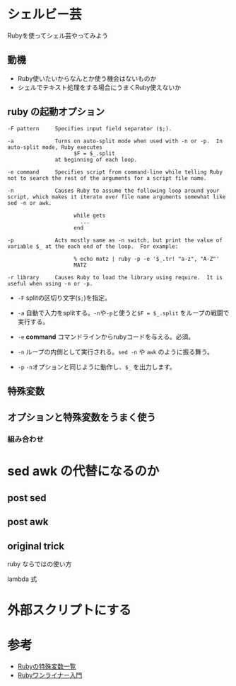 # シェルビー芸

Rubyを使ってシェル芸やってみよう

## 動機

- Ruby使いたいからなんとか使う機会はないものか
- シェルでテキスト処理をする場合にうまくRuby使えないか


## ruby の起動オプション

```
-F pattern     Specifies input field separator ($;).

-a             Turns on auto-split mode when used with -n or -p.  In auto-split mode, Ruby executes
                     $F = $_.split
               at beginning of each loop.

-e command     Specifies script from command-line while telling Ruby not to search the rest of the arguments for a script file name.

-n             Causes Ruby to assume the following loop around your script, which makes it iterate over file name arguments somewhat like sed -n or awk.

                     while gets
                       ...
                     end

-p             Acts mostly same as -n switch, but print the value of variable $_ at the each end of the loop.  For example:

                     % echo matz | ruby -p -e '$_.tr! "a-z", "A-Z"'
                     MATZ

-r library     Causes Ruby to load the library using require.  It is useful when using -n or -p.
```

- `-F` splitの区切り文字(`$;`)を指定。

- `-a` 自動で入力をsplitする。`-n`や`-p`と使うと`$F = $_.split` をループの戦闘で実行する。

- `-e` **command** コマンドラインからrubyコードを与える。必須。

- `-n` ループの内側として実行される。`sed -n` や `awk` のように振る舞う。

- `-p` `-n`オプションと同じように動作し、`$_` を出力します。


## 特殊変数

## オプションと特殊変数をうまく使う

### 組み合わせ

# sed awk の代替になるのか

## post sed

## post awk

## original trick

ruby ならではの使い方

lambda 式

# 外部スクリプトにする


# 参考

- [Rubyの特殊変数一覧](https://gist.github.com/kwatch/2814940)
- [Rubyワンライナー入門](http://maeharin.hatenablog.com/entry/20130113/ruby_oneliner)

